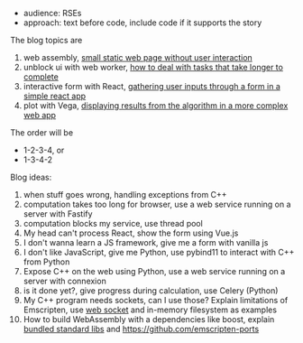 - audience: RSEs
- approach: text before code, include code if it supports the story

The blog topics are

1. web assembly, [small static web page without user interaction](js-webapp)
1. unblock ui with web worker, [how to deal with tasks that take longer to complete](js-webapp-async)
1. interactive form with React, [gathering user inputs through a form in a simple react app](js-react)
1. plot with Vega, [displaying results from the algorithm in a more complex web app](js-plot)

The order will be
- 1-2-3-4, or
- 1-3-4-2

Blog ideas:

1. when stuff goes wrong, handling exceptions from C++
1. computation takes too long for browser, use a web service running on a server with Fastify
1. computation blocks my service, use thread pool
1. My head can't process React, show the form using Vue.js
1. I don't wanna learn a JS framework, give me a form with vanilla js
1. I don't like JavaScript, give me Python, use pybind11 to interact with C++ from Python
1. Expose C++ on the web using Python, use a web service running on a server with connexion
1. is it done yet?, give progress during calculation, use Celery (Python)
1. My C++ program needs sockets, can I use those? Explain limitations of Emscripten, use [web socket](https://emscripten.org/docs/porting/networking.html) and in-memory filesystem as examples
1. How to build WebAssembly with a dependencies like boost, explain [bundled standard libs](https://emscripten.org/docs/compiling/Building-Projects.html#using-libraries) and https://github.com/emscripten-ports
